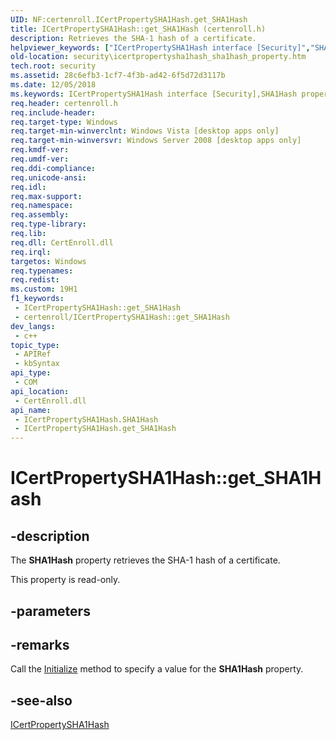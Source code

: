 ```yaml
---
UID: NF:certenroll.ICertPropertySHA1Hash.get_SHA1Hash
title: ICertPropertySHA1Hash::get_SHA1Hash (certenroll.h)
description: Retrieves the SHA-1 hash of a certificate.
helpviewer_keywords: ["ICertPropertySHA1Hash interface [Security]","SHA1Hash property","ICertPropertySHA1Hash.SHA1Hash","ICertPropertySHA1Hash.get_SHA1Hash","ICertPropertySHA1Hash::SHA1Hash","ICertPropertySHA1Hash::get_SHA1Hash","SHA1Hash property [Security]","SHA1Hash property [Security]","ICertPropertySHA1Hash interface","certenroll/ICertPropertySHA1Hash::SHA1Hash","certenroll/ICertPropertySHA1Hash::get_SHA1Hash","get_SHA1Hash","security.icertpropertysha1hash_sha1hash_property"]
old-location: security\icertpropertysha1hash_sha1hash_property.htm
tech.root: security
ms.assetid: 28c6efb3-1cf7-4f3b-ad42-6f5d72d3117b
ms.date: 12/05/2018
ms.keywords: ICertPropertySHA1Hash interface [Security],SHA1Hash property, ICertPropertySHA1Hash.SHA1Hash, ICertPropertySHA1Hash.get_SHA1Hash, ICertPropertySHA1Hash::SHA1Hash, ICertPropertySHA1Hash::get_SHA1Hash, SHA1Hash property [Security], SHA1Hash property [Security],ICertPropertySHA1Hash interface, certenroll/ICertPropertySHA1Hash::SHA1Hash, certenroll/ICertPropertySHA1Hash::get_SHA1Hash, get_SHA1Hash, security.icertpropertysha1hash_sha1hash_property
req.header: certenroll.h
req.include-header: 
req.target-type: Windows
req.target-min-winverclnt: Windows Vista [desktop apps only]
req.target-min-winversvr: Windows Server 2008 [desktop apps only]
req.kmdf-ver: 
req.umdf-ver: 
req.ddi-compliance: 
req.unicode-ansi: 
req.idl: 
req.max-support: 
req.namespace: 
req.assembly: 
req.type-library: 
req.lib: 
req.dll: CertEnroll.dll
req.irql: 
targetos: Windows
req.typenames: 
req.redist: 
ms.custom: 19H1
f1_keywords:
 - ICertPropertySHA1Hash::get_SHA1Hash
 - certenroll/ICertPropertySHA1Hash::get_SHA1Hash
dev_langs:
 - c++
topic_type:
 - APIRef
 - kbSyntax
api_type:
 - COM
api_location:
 - CertEnroll.dll
api_name:
 - ICertPropertySHA1Hash.SHA1Hash
 - ICertPropertySHA1Hash.get_SHA1Hash
---
```


# ICertPropertySHA1Hash::get_SHA1Hash


## -description

The <b>SHA1Hash</b> property retrieves the SHA-1 hash of a certificate.

This property is read-only.

## -parameters

## -remarks

Call the <a href="https://docs.microsoft.com/windows/desktop/api/certenroll/nf-certenroll-icertpropertysha1hash-initialize">Initialize</a> method to specify a value for the <b>SHA1Hash</b> property.

## -see-also

<a href="https://docs.microsoft.com/windows/desktop/api/certenroll/nn-certenroll-icertpropertysha1hash">ICertPropertySHA1Hash</a>

